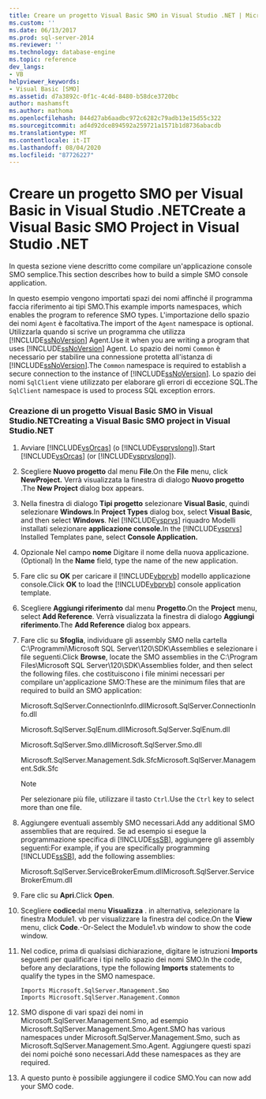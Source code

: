 ```yaml
---
title: Creare un progetto Visual Basic SMO in Visual Studio .NET | Microsoft Docs
ms.custom: ''
ms.date: 06/13/2017
ms.prod: sql-server-2014
ms.reviewer: ''
ms.technology: database-engine
ms.topic: reference
dev_langs:
- VB
helpviewer_keywords:
- Visual Basic [SMO]
ms.assetid: d7a3892c-0f1c-4c4d-8480-b58dce3720bc
author: mashamsft
ms.author: mathoma
ms.openlocfilehash: 844d27ab6aadbc972c6282c79adb13e15d55c322
ms.sourcegitcommit: ad4d92dce894592a259721a1571b1d8736abacdb
ms.translationtype: MT
ms.contentlocale: it-IT
ms.lasthandoff: 08/04/2020
ms.locfileid: "87726227"
---
```

# <a name="create-a-visual-basic-smo-project-in-visual-studio-net"></a><span data-ttu-id="26893-102">Creare un progetto SMO per Visual Basic in Visual Studio .NET</span><span class="sxs-lookup"><span data-stu-id="26893-102">Create a Visual Basic SMO Project in Visual Studio .NET</span></span>
  <span data-ttu-id="26893-103">In questa sezione viene descritto come compilare un'applicazione console SMO semplice.</span><span class="sxs-lookup"><span data-stu-id="26893-103">This section describes how to build a simple SMO console application.</span></span>  
  
 <span data-ttu-id="26893-104">In questo esempio vengono importati spazi dei nomi affinché il programma faccia riferimento ai tipi SMO.</span><span class="sxs-lookup"><span data-stu-id="26893-104">This example imports namespaces, which enables the program to reference SMO types.</span></span> <span data-ttu-id="26893-105">L'importazione dello spazio dei nomi `Agent` è facoltativa.</span><span class="sxs-lookup"><span data-stu-id="26893-105">The import of the `Agent` namespace is optional.</span></span> <span data-ttu-id="26893-106">Utilizzarla quando si scrive un programma che utilizza [!INCLUDE[ssNoVersion](../../includes/ssnoversion-md.md)] Agent.</span><span class="sxs-lookup"><span data-stu-id="26893-106">Use it when you are writing a program that uses [!INCLUDE[ssNoVersion](../../includes/ssnoversion-md.md)] Agent.</span></span> <span data-ttu-id="26893-107">Lo spazio dei nomi `Common` è necessario per stabilire una connessione protetta all'istanza di [!INCLUDE[ssNoVersion](../../includes/ssnoversion-md.md)].</span><span class="sxs-lookup"><span data-stu-id="26893-107">The `Common` namespace is required to establish a secure connection to the instance of [!INCLUDE[ssNoVersion](../../includes/ssnoversion-md.md)].</span></span> <span data-ttu-id="26893-108">Lo spazio dei nomi `SqlClient` viene utilizzato per elaborare gli errori di eccezione SQL.</span><span class="sxs-lookup"><span data-stu-id="26893-108">The `SqlClient` namespace is used to process SQL exception errors.</span></span>  
  
### <a name="creating-a-visual-basic-smo-project-in-visual-studionet"></a><span data-ttu-id="26893-109">Creazione di un progetto Visual Basic SMO in Visual Studio.NET</span><span class="sxs-lookup"><span data-stu-id="26893-109">Creating a Visual Basic SMO project in Visual Studio.NET</span></span>  
  
1.  <span data-ttu-id="26893-110">Avviare [!INCLUDE[vsOrcas](../../includes/vsorcas-md.md)] (o [!INCLUDE[vsprvslong](../../includes/vsprvslong-md.md)]).</span><span class="sxs-lookup"><span data-stu-id="26893-110">Start [!INCLUDE[vsOrcas](../../includes/vsorcas-md.md)] (or [!INCLUDE[vsprvslong](../../includes/vsprvslong-md.md)]).</span></span>  
  
2.  <span data-ttu-id="26893-111">Scegliere **Nuovo progetto** dal menu **File**.</span><span class="sxs-lookup"><span data-stu-id="26893-111">On the **File** menu, click **NewProject.**</span></span> <span data-ttu-id="26893-112">Verrà visualizzata la finestra di dialogo **Nuovo progetto** .</span><span class="sxs-lookup"><span data-stu-id="26893-112">The **New Project** dialog box appears.</span></span>  
  
3.  <span data-ttu-id="26893-113">Nella finestra di dialogo **Tipi progetto** selezionare **Visual Basic**, quindi selezionare **Windows**.</span><span class="sxs-lookup"><span data-stu-id="26893-113">In **Project Types** dialog box, select **Visual Basic**, and then select **Windows**.</span></span> <span data-ttu-id="26893-114">Nel [!INCLUDE[vsprvs](../../includes/vsprvs-md.md)] riquadro Modelli installati selezionare **applicazione console.**</span><span class="sxs-lookup"><span data-stu-id="26893-114">In the [!INCLUDE[vsprvs](../../includes/vsprvs-md.md)] Installed Templates pane, select **Console Application.**</span></span>  
  
4.  <span data-ttu-id="26893-115">Opzionale Nel campo **nome** Digitare il nome della nuova applicazione.</span><span class="sxs-lookup"><span data-stu-id="26893-115">(Optional) In the **Name** field, type the name of the new application.</span></span>  
  
5.  <span data-ttu-id="26893-116">Fare clic su **OK** per caricare il [!INCLUDE[vbprvb](../../includes/vbprvb-md.md)] modello applicazione console.</span><span class="sxs-lookup"><span data-stu-id="26893-116">Click **OK** to load the [!INCLUDE[vbprvb](../../includes/vbprvb-md.md)] console application template.</span></span>  
  
6.  <span data-ttu-id="26893-117">Scegliere **Aggiungi riferimento** dal menu **Progetto**.</span><span class="sxs-lookup"><span data-stu-id="26893-117">On the **Project** menu, select **Add Reference**.</span></span> <span data-ttu-id="26893-118">Verrà visualizzata la finestra di dialogo **Aggiungi riferimento**.</span><span class="sxs-lookup"><span data-stu-id="26893-118">The **Add Reference** dialog box appears.</span></span>  
  
7.  <span data-ttu-id="26893-119">Fare clic su **Sfoglia**, individuare gli assembly SMO nella cartella C:\Programmi\Microsoft SQL Server\120\SDK\Assemblies e selezionare i file seguenti.</span><span class="sxs-lookup"><span data-stu-id="26893-119">Click **Browse**, locate the SMO assemblies in the C:\Program Files\Microsoft SQL Server\120\SDK\Assemblies folder, and then select the following files.</span></span> <span data-ttu-id="26893-120">che costituiscono i file minimi necessari per compilare un'applicazione SMO:</span><span class="sxs-lookup"><span data-stu-id="26893-120">These are the minimum files that are required to build an SMO application:</span></span>  
  
     <span data-ttu-id="26893-121">Microsoft.SqlServer.ConnectionInfo.dll</span><span class="sxs-lookup"><span data-stu-id="26893-121">Microsoft.SqlServer.ConnectionInfo.dll</span></span>  
  
     <span data-ttu-id="26893-122">Microsoft.SqlServer.SqlEnum.dll</span><span class="sxs-lookup"><span data-stu-id="26893-122">Microsoft.SqlServer.SqlEnum.dll</span></span>  
  
     <span data-ttu-id="26893-123">Microsoft.SqlServer.Smo.dll</span><span class="sxs-lookup"><span data-stu-id="26893-123">Microsoft.SqlServer.Smo.dll</span></span>  
  
     <span data-ttu-id="26893-124">Microsoft.SqlServer.Management.Sdk.Sfc</span><span class="sxs-lookup"><span data-stu-id="26893-124">Microsoft.SqlServer.Management.Sdk.Sfc</span></span>  
  
    > [!NOTE]  
    >  <span data-ttu-id="26893-125">Per selezionare più file, utilizzare il tasto `Ctrl`.</span><span class="sxs-lookup"><span data-stu-id="26893-125">Use the `Ctrl` key to select more than one file.</span></span>  
  
8.  <span data-ttu-id="26893-126">Aggiungere eventuali assembly SMO necessari.</span><span class="sxs-lookup"><span data-stu-id="26893-126">Add any additional SMO assemblies that are required.</span></span> <span data-ttu-id="26893-127">Se ad esempio si esegue la programmazione specifica di [!INCLUDE[ssSB](../../includes/sssb-md.md)], aggiungere gli assembly seguenti:</span><span class="sxs-lookup"><span data-stu-id="26893-127">For example, if you are specifically programming [!INCLUDE[ssSB](../../includes/sssb-md.md)], add the following assemblies:</span></span>  
  
     <span data-ttu-id="26893-128">Microsoft.SqlServer.ServiceBrokerEmum.dll</span><span class="sxs-lookup"><span data-stu-id="26893-128">Microsoft.SqlServer.ServiceBrokerEmum.dll</span></span>  
  
9. <span data-ttu-id="26893-129">Fare clic su **Apri**.</span><span class="sxs-lookup"><span data-stu-id="26893-129">Click **Open**.</span></span>  
  
10. <span data-ttu-id="26893-130">Scegliere **codice**dal menu **Visualizza** . in alternativa, selezionare la finestra Module1. vb per visualizzare la finestra del codice.</span><span class="sxs-lookup"><span data-stu-id="26893-130">On the **View** menu, click **Code**.-Or-Select the Module1.vb window to show the code window.</span></span>  
  
11. <span data-ttu-id="26893-131">Nel codice, prima di qualsiasi dichiarazione, digitare le istruzioni **Imports** seguenti per qualificare i tipi nello spazio dei nomi SMO.</span><span class="sxs-lookup"><span data-stu-id="26893-131">In the code, before any declarations, type the following **Imports** statements to qualify the types in the SMO namespace.</span></span>  
  
    ```  
    Imports Microsoft.SqlServer.Management.Smo  
    Imports Microsoft.SqlServer.Management.Common  
    ```  
  
12. <span data-ttu-id="26893-132">SMO dispone di vari spazi dei nomi in Microsoft.SqlServer.Management.Smo, ad esempio Microsoft.SqlServer.Management.Smo.Agent.</span><span class="sxs-lookup"><span data-stu-id="26893-132">SMO has various namespaces under Microsoft.SqlServer.Management.Smo, such as Microsoft.SqlServer.Management.Smo.Agent.</span></span> <span data-ttu-id="26893-133">Aggiungere questi spazi dei nomi poiché sono necessari.</span><span class="sxs-lookup"><span data-stu-id="26893-133">Add these namespaces as they are required.</span></span>  
  
13. <span data-ttu-id="26893-134">A questo punto è possibile aggiungere il codice SMO.</span><span class="sxs-lookup"><span data-stu-id="26893-134">You can now add your SMO code.</span></span>  
  
  
